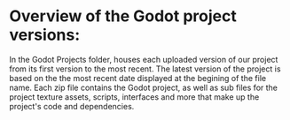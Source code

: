 # Overview of the Godot project versions:

In the Godot Projects folder, houses each uploaded version of our project from its first version to the most recent. The latest version of the project is based on the the most recent date displayed at the begining of the file name. Each zip file contains the Godot project, as well as sub files for the project texture assets, scripts, interfaces and more that make up the project's code and dependencies.
